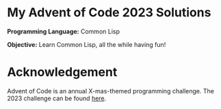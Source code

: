 # My Advent of Code 2023 Solutions

**Programming Language:** Common Lisp

**Objective:** Learn Common Lisp, all the while having fun!

# Acknowledgement

Advent of Code is an annual X-mas-themed programming challenge. The 2023 challenge can be found [here](https://adventofcode.com/2023).